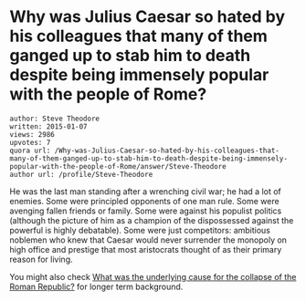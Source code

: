 # Why was Julius Caesar so hated by his colleagues that many of them ganged up to stab him to death despite being immensely popular with the people of Rome?

	author: Steve Theodore
	written: 2015-01-07
	views: 2986
	upvotes: 7
	quora url: /Why-was-Julius-Caesar-so-hated-by-his-colleagues-that-many-of-them-ganged-up-to-stab-him-to-death-despite-being-immensely-popular-with-the-people-of-Rome/answer/Steve-Theodore
	author url: /profile/Steve-Theodore


He was the last man standing after a wrenching civil war; he had a lot of enemies. Some were principled opponents of one man rule. Some were avenging fallen friends or family. Some were against his populist politics (although the picture of him as a champion of the dispossessed against the powerful is highly debatable). Some were just competitors: ambitious noblemen who knew that Caesar would never surrender the monopoly on high office and prestige that most aristocrats thought of as their primary reason for living. 

You might also check [What was the underlying cause for the collapse of the Roman Republic?](https://www.quora.com/What-was-the-underlying-cause-for-the-collapse-of-the-Roman-Republic) for longer term background.

